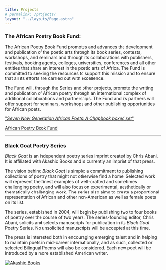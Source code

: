 ```yaml
---
title: Projects
# permalink: /projects/
layout: "../layouts/Page.astro"
---
```


### The African Poetry Book Fund:

The African Poetry Book Fund promotes and advances the development and publication of the poetic arts through its book series, contests, workshops, and seminars and through its collaborations with publishers, festivals, booking agents, colleges, universities, conferences and all other entities that share an interest in the poetic arts of Africa. The Fund is committed to seeking the resources to support this mission and to ensure that all its efforts are carried out with excellence.

The Fund will, through the Series and other projects, promote the writing and publication of African poetry through an international complex of additional collaborations and partnerships. The Fund and its partners will offer support for seminars, workshops and other publishing opportunities for African poets.

["_Seven New Generation African Poets: A Chapbook boxed set_"](http://www.amazon.com/Seven-New-Generation-African-Poets/dp/1940646588)

[African Poetry Book Fund](http://africanpoetrybf.unl.edu/?page_id=2)

---

### Black Goat Poetry Series

_Black Goat_ is an independent poetry series imprint created by Chris Abani. It is affiliated with Akashic Books and is currently an imprint of that press.

The vision behind _Black Goat_ is simple: a commitment to publishing collections of poetry that might not otherwise find a home. Selected work will represent the finest examples of well-crafted and sometimes challenging poetry, and will also focus on experimental, aesthetically or thematically challenging work. The series also aims to create a proportional representation of African and other non-American as well as female poets on its list.

The series, established in 2004, will begin by publishing two to four books of poetry over the course of two years. The series-founding editor, Chris Abani, solicits and selects manuscripts for publication in its _Black Goat_ Poetry Series. No unsolicited manuscripts will be accepted at this time.

The press is interested both in encouraging emerging talent and in helping to maintain poets in mid-career internationally, and as such, collected or selected Bilingual Poems will also be considered. Each new poet will be introduced by a more established American writer.

[![Akashic Books](/assets/img/akbooks.gif)](http://www.akashicbooks.com/author/chris-abani/)

